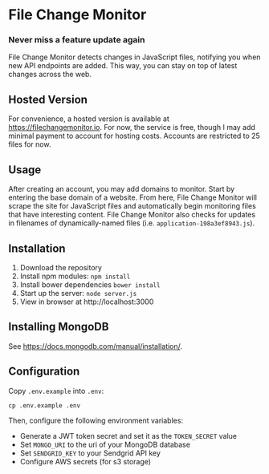 # File Change Monitor

### Never miss a feature update again

File Change Monitor detects changes in JavaScript files, notifying you when new API endpoints are added. This way, you can stay on top of latest changes across the web.

## Hosted Version

For convenience, a hosted version is available at https://filechangemonitor.io. For now, the service is free, though I may add minimal payment to account for hosting costs. Accounts are restricted to 25 files for now.

## Usage

After creating an account, you may add domains to monitor. Start by entering the base domain of a website. From here, File Change Monitor will scrape the site for JavaScript files and automatically begin monitoring files that have interesting content. File Change Monitor also checks for updates in filenames of dynamically-named files (i.e. `application-198a3ef8943.js`).

## Installation
1. Download the repository
2. Install npm modules: `npm install`
3. Install bower dependencies `bower install`
4. Start up the server: `node server.js`
5. View in browser at http://localhost:3000

## Installing MongoDB

See https://docs.mongodb.com/manual/installation/.

## Configuration

Copy `.env.example` into `.env`:

`cp .env.example .env`

Then, configure the following environment variables:

- Generate a JWT token secret and set it as the `TOKEN_SECRET` value
- Set `MONGO_URI` to the uri of your MongoDB database
- Set `SENDGRID_KEY` to your Sendgrid API key
- Configure AWS secrets (for s3 storage)